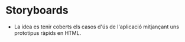 Storyboards
======

+ La idea es tenir coberts els casos d'ús de l'aplicació mitjançant uns prototipus ràpids en HTML.